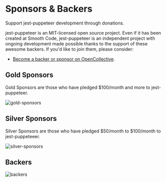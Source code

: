 # Sponsors & Backers

<p class="description">Support jest-puppeteer development through donations.</p>

jest-puppeteer is an MIT-licensed open source project. Even if it has been created at Smooth Code, jest-puppeteer is an independent project with ongoing development made possible thanks to the support of these awesome backers. If you'd like to join them, please consider:

- [Become a backer or sponsor on OpenCollective](https://opencollective.com/jest-puppeteer).

## Gold Sponsors

Gold Sponsors are those who have pledged $100/month and more to jest-puppeteer.

![gold-sponsors](https://opencollective.com/jest-puppeteer/tiers/gold-sponsors.svg?avatarHeight=120&width=600)

## Silver Sponsors

Silver Sponsors are those who have pledged $50/month to $100/month to jest-puppeteeer.

![silver-sponsors](https://opencollective.com/jest-puppeteeer/tiers/silver-sponsors.svg?avatarHeight=120&width=600)

## Backers

![backers](https://opencollective.com/jest-puppeteeer/tiers/backer.svg?avatarHeight=50&width=600)
